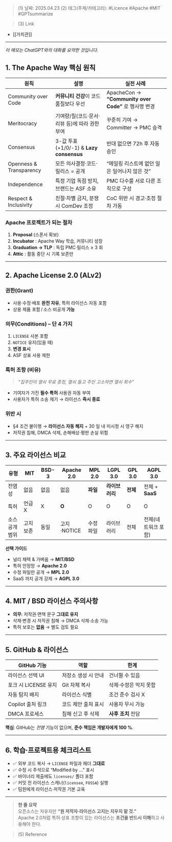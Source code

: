 >(1) 날짜: 2025.04.23
>(2) 태그(주제/카테고리): #Licence #Apache #MIT #GPTsummarize

>(3) Link
- [[가치관]]
---

*이 메모는 ChatGPT와의 대화를 요약한 것입니다.*

## 1. The Apache Way 핵심 원칙
| 원칙                      | 설명                                   | 실전 사례                                          |
| ----------------------- | ------------------------------------ | ---------------------------------------------- |
| Community over Code     | **커뮤니티 건강**이 코드 품질보다 우선              | ApacheCon → **“Community over Code”** 로 행사명 변경 |
| Meritocracy             | 기여량/질(코드·문서·리뷰 등)에 따라 권한 부여          | 꾸준히 기여 → Committer → PMC 승격                    |
| Consensus               | 3-값 투표(+1/0/-1) & **Lazy consensus** | 반대 없으면 72h 후 자동 승인                             |
| Openness & Transparency | 모든 의사결정·코드·릴리스 = 공개                  | “메일링 리스트에 없던 일은 일어나지 않은 것”                     |
| Independence            | 특정 기업 독점 방지, 브랜드는 ASF 소유             | PMC 다수를 서로 다른 조직으로 구성                          |
| Respect & Inclusivity   | 친절·차별 금지, 분쟁 시 ComDev 조정             | CoC 위반 시 경고·조정 절차 가동                           |

### Apache 프로젝트가 되는 절차
1. **Proposal** (스폰서 확보)  
2. **Incubator** : Apache Way 학습, 커뮤니티 성장  
3. **Graduation → TLP** : 독립 PMC·릴리스 ≥ 3 회  
4. **Attic** : 활동 중단 시 기록 보존만

---

## 2. Apache License 2.0 (ALv2)
### 권한(Grant)
- 사용·수정·배포 **완전 자유**, 특허 라이선스 자동 포함  
- 상용 제품 포함 / 소스 비공개 **가능**

### 의무(Conditions) – 단 4 가지
1. `LICENSE` 사본 포함  
2. `NOTICE` 유지(있을 때)  
3. **변경 표시**  
4. ASF 상표 사용 제한

### 특허 조항 (비유)
> *“집주인이 열쇠 무료 증정, 열쇠 들고 주인 고소하면 열쇠 회수”*  
- 기여자가 가진 **필수 특허** 사용권 자동 부여  
- 사용자가 특허 소송 제기 → 라이선스 **즉시 종료**

### 위반 시
- §4 조건 불이행 → **라이선스 자동 해지** + 30 일 내 미시정 시 영구 해지  
- 저작권 침해, DMCA 삭제, 손해배상·평판 손실 위험

---

## 3. 주요 라이선스 비교

| 유형 | MIT | BSD-3 | Apache 2.0 | MPL 2.0 | LGPL 3.0 | GPL 3.0 | **AGPL 3.0** |
|------|-----|-------|-----------|---------|-----------|---------|--------------|
| 전염성 | 없음 | 없음 | 없음 | **파일** | **라이브러리** | **전체** | 전체 + **SaaS** |
| 특허 | 언급 X | X | **O** | O | O | O | O |
| 소스 공개 범위 | 고지 보존 | 동일 | 고지·NOTICE | 수정 파일 | 라이브러리 | 전체 | 전체(네트워크 포함) |

**선택 가이드**  
- 널리 채택 & 가벼움 → **MIT/BSD**  
- 특허 안정망 → **Apache 2.0**  
- 수정 파일만 공개 → **MPL 2.0**  
- SaaS 까지 공개 강제 → **AGPL 3.0**

---

## 4. MIT / BSD 라이선스 주의사항
- **의무**: 저작권·면책 문구 **그대로 유지**  
- 삭제·변경 시 저작권 침해 → DMCA 삭제·소송 가능  
- 특허 보호는 **없음** → 별도 검토 필요

---

## 5. GitHub & 라이선스
| GitHub 기능 | 역할 | 한계 |
|-------------|------|------|
| 라이선스 선택 UI | 저장소 생성 시 안내 | 건너뛸 수 있음 |
| 포크 시 LICENSE 유지 | Git 자체 복사 | 삭제·수정은 막지 못함 |
| 자동 탐지 배지 | 라이선스 식별 | 조건 준수 검사 X |
| Copilot 출처 링크 | 코드 제안 출처 표시 | 사용자 무시 가능 |
| DMCA 프로세스 | 침해 신고 후 삭제 | **사후 조치** 전담 |

**핵심**: GitHub는 *전염* 기능이 없으며, **준수 책임은 개발자에게 100 %**.

---

## 6. 학습·프로젝트용 체크리스트
- ✅ 외부 코드 복사 → `LICENSE` 파일과 헤더 **그대로**  
- ✅ 수정 시 주석으로 “Modified by …” 표시  
- ✅ 바이너리 제출에도 `licenses/` 폴더 포함  
- ✅ 커밋 전 라이선스 스캐너(`licensee`, `FOSSA`) 실행  
- ✅ 팀원에게 라이선스·저작권 기본 교육

---

> **한 줄 요약**  
> 오픈소스는 자유지만 **“원 저작자·라이선스 고지는 지우지 말 것.”**  
> Apache 2.0처럼 특허·상표 조항이 있는 라이선스는 **조건을 반드시 이해**하고 사용해야 한다.


>(5) Reference

